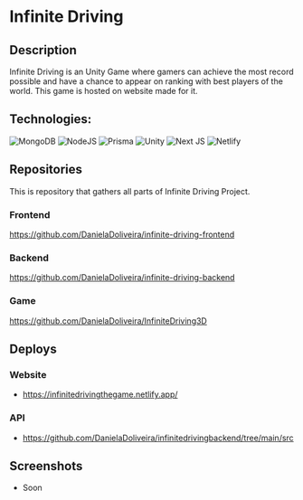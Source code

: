 # Infinite Driving 

## Description
Infinite Driving is an Unity Game where gamers can achieve the most record possible and have a chance to appear on ranking with best players of the world. This game is hosted on website made for it.

## Technologies:

![MongoDB](https://img.shields.io/badge/MongoDB-%234ea94b.svg?style=for-the-badge&logo=mongodb&logoColor=white)
![NodeJS](https://img.shields.io/badge/node.js-6DA55F?style=for-the-badge&logo=node.js&logoColor=white)
![Prisma](https://img.shields.io/badge/Prisma-3982CE?style=for-the-badge&logo=Prisma&logoColor=white)
![Unity](https://img.shields.io/badge/unity-%23000000.svg?style=for-the-badge&logo=unity&logoColor=white) ![Next JS](https://img.shields.io/badge/Next-black?style=for-the-badge&logo=next.js&logoColor=white)     ![Netlify](https://img.shields.io/badge/netlify-%23000000.svg?style=for-the-badge&logo=netlify&logoColor=#00C7B7)  

## Repositories 

This is repository that gathers all parts of Infinite Driving Project.


### Frontend 
https://github.com/DanielaDoliveira/infinite-driving-frontend
### Backend 
https://github.com/DanielaDoliveira/infinite-driving-backend
### Game  
https://github.com/DanielaDoliveira/InfiniteDriving3D

## Deploys

### Website
 - https://infinitedrivingthegame.netlify.app/
### API
- https://github.com/DanielaDoliveira/infinitedrivingbackend/tree/main/src

## Screenshots
- Soon
